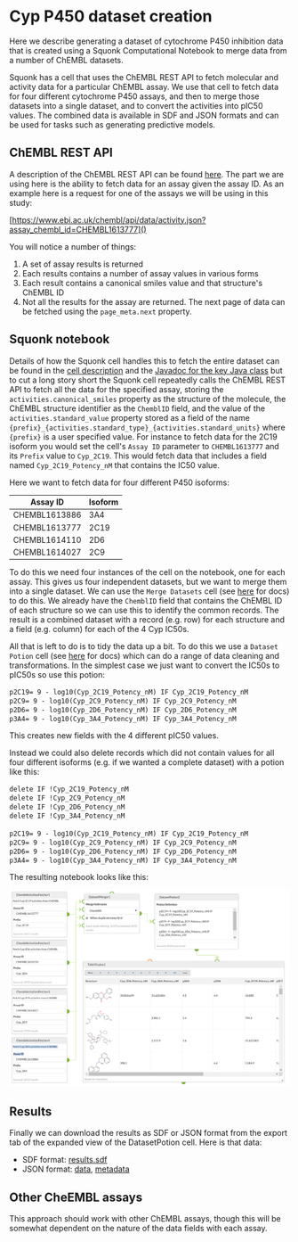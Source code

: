# Cyp P450 dataset creation

Here we describe generating a dataset of cytochrome P450 inhibition data that is created using a Squonk Computational
Notebook to merge data from a number of ChEMBL datasets.

Squonk has a cell that uses the ChEMBL REST API to fetch molecular and activity data for a particular ChEMBL assay.
We use that cell to fetch data for four different cytochrome P450 assays, and then to merge those datasets into a single
dataset, and to convert the activities into pIC50 values. The combined data is available in SDF and JSON formats and can
be used for tasks such as generating predictive models.

## ChEMBL REST API

A description of the ChEMBL REST API can be found
[here](https://chembl.gitbook.io/chembl-interface-documentation/web-services/chembl-data-web-services).
The part we are using here is the ability to fetch data for an assay given the assay ID.
As an example here is a request for one of the assays we will be using in this study:

[https://www.ebi.ac.uk/chembl/api/data/activity.json?assay_chembl_id=CHEMBL1613777]()

You will notice a number of things:

1. A set of assay results is returned
1. Each results contains a number of assay values in various forms
1. Each result contains a canonical smiles value and that structure's ChEMBL ID
1. Not all the results for the assay are returned. The next page of data can be fetched using the `page_meta.next` property.

## Squonk notebook

Details of how the Squonk cell handles this to fetch the entire dataset can be found in the 
[cell description](https://squonk.it/docs/cells/ChEMBL%20Activities%20Fetcher/)
and the [Javadoc for the key Java class](https://github.com/InformaticsMatters/squonk/blob/63386998ea67db4260e11db1f4566aebd7f93fc8/components/common-utils/src/main/groovy/org/squonk/chembl/ChemblClient.java) 
but to cut a long story short the Squonk cell repeatedly calls the ChEMBL REST API to fetch all the data for the specified
assay, storing the `activities.canonical_smiles` property as the structure of the molecule, the ChEMBL structure identifier
as the `ChemblID` field, and the value of the `activities.standard_value` property stored as a field of the name 
`{prefix}_{activities.standard_type}_{activities.standard_units}`
where `{prefix}` is a user specified value. For instance to fetch data for the 2C19 isoform you would set the cell's `Assay ID` 
parameter to `CHEMBL1613777` and its `Prefix` value to `Cyp_2C19`. This would fetch data that includes a field named
`Cyp_2C19_Potency_nM` that contains the IC50 value.

Here we want to fetch data for four different P450 isoforms:

| Assay ID      | Isoform |
|---------------|---------|
| CHEMBL1613886 | 3A4 |
| CHEMBL1613777 | 2C19 |
| CHEMBL1614110 | 2D6 |
| CHEMBL1614027 | 2C9 |

To do this we need four instances of the cell on the notebook, one for each assay. This gives us four independent datasets, 
but we want to merge them into a single dataset. We can use the `Merge Datasets` cell (see 
[here](https://squonk.it/docs/cells/Merge%20Datasets/) for docs) to do this. We already have the `ChemblID` field that 
contains the ChEMBL ID of each structure so we can use this to identify the common records. The result is a combined dataset
with a record (e.g. row) for each structure and a field (e.g. column) for each of the 4 Cyp IC50s.

All that is left to do is to tidy the data up a bit. To do this we use a `Dataset Potion` cell (see 
[here](https://squonk.it/docs/cells/Dataset%20Potion/) for docs) which can do a range of data cleaning and transformations.
In the simplest case we just want to convert the IC50s to pIC50s so use this potion:

```
p2C19= 9 - log10(Cyp_2C19_Potency_nM) IF Cyp_2C19_Potency_nM
p2C9= 9 - log10(Cyp_2C9_Potency_nM) IF Cyp_2C9_Potency_nM
p2D6= 9 - log10(Cyp_2D6_Potency_nM) IF Cyp_2D6_Potency_nM
p3A4= 9 - log10(Cyp_3A4_Potency_nM) IF Cyp_3A4_Potency_nM
``` 

This creates new fields with the 4 different pIC50 values.

Instead we could also delete records which did not contain values for all four different isoforms (e.g. if we wanted a 
complete dataset) with a potion like this:

```
delete IF !Cyp_2C19_Potency_nM
delete IF !Cyp_2C9_Potency_nM
delete IF !Cyp_2D6_Potency_nM
delete IF !Cyp_3A4_Potency_nM

p2C19= 9 - log10(Cyp_2C19_Potency_nM) IF Cyp_2C19_Potency_nM
p2C9= 9 - log10(Cyp_2C9_Potency_nM) IF Cyp_2C9_Potency_nM
p2D6= 9 - log10(Cyp_2D6_Potency_nM) IF Cyp_2D6_Potency_nM
p3A4= 9 - log10(Cyp_3A4_Potency_nM) IF Cyp_3A4_Potency_nM
``` 

The resulting notebook looks like this:

![notebook](notebook.png "Notebook screenshot")


## Results

Finally we can download the results as SDF or JSON format from the export tab of the expanded view of the DatasetPotion cell.
Here is that data:

- SDF format: [results.sdf]()
- JSON format: [data](results.json), [metadata](results_metadata.json)

## Other CheEMBL assays

This approach should work with other ChEMBL assays, though this will be somewhat dependent on the nature of the data fields 
with each assay.
